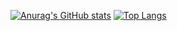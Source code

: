 
[![Anurag's GitHub stats](https://github-readme-stats.vercel.app/api?username=Chinedu-E&show_icons=true)](https://github.com/anuraghazra/github-readme-stats)
[![Top Langs](https://github-readme-stats.vercel.app/api/top-langs/?username=Chinedu-E&langs_count=5)](https://github.com/anuraghazra/github-readme-stats)
